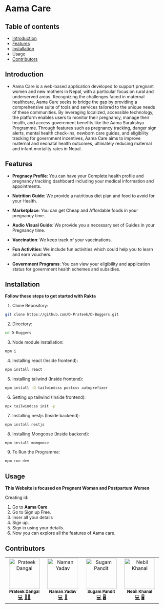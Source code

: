 # Aama Care

## Table of contents

- [Introduction](#introduction)
- [Features](#features)
- [Installation](#installation)
- [Usage](#usage)
- [Contributors](#contributors)

## Introduction

- Aama Care is a web-based application developed to support pregnant women and new mothers in Nepal, with a particular focus on rural and underserved areas. Recognizing the challenges faced in maternal healthcare, Aama Care seeks to bridge the gap by providing a comprehensive suite of tools and services tailored to the unique needs of these communities. By leveraging localized, accessible technology, the platform enables users to monitor their pregnancy, manage their health, and access government benefits like the Aama Surakshya Programme. Through features such as pregnancy tracking, danger sign alerts, mental health check-ins, newborn care guides, and eligibility tracking for government incentives, Aama Care aims to improve maternal and neonatal health outcomes, ultimately reducing maternal and infant mortality rates in Nepal.

## Features

- **Pregnacy Profile**: You can have your Complete health profile and pregnancy tracking dashboard including your medical information and appointments.

- **Nutrition Guide**: We provide a nutritious diet plan and food to avoid for your Health.

- **Marketplace**: You can get Cheap and Affordable foods in your pregnancy time.

- **Audio Visual Guide**: We provide you a necessary set of Guides in your Pregnancy time.

- **Vaccination**: We keep track of your vaccinations.

- **Fun Activities**: We include fun activities which could help you to learn and earn vouchers.

- **Government Programs**: You can view your eligibility and application status for government health schemes and subsidies.

## Installation

**Follow these steps to get started with Rakta**

1. Clone Repository:

```bash
git clone https://github.com/D-Prateek/D-Buggers.git
```

2. Directory:

```bash
cd D-Buggers
```

3. Node module installation:

```bash
npm i
```

4. Installing react (Inside frontend):

```bash
npm install react
```

5. Installing tailwind (Inside frontend):

```bash
npm install -D tailwindcss postcss autoprefixer
```

6. Setting up tailwind (Inside frontend):

```bash
npx tailwindcss init -p
```

7. Installing nestjs (Inside backend):

```bash
npm install nestjs
```

8. Installing Mongoose (Inside backend):

```bash
npm install mongoose
```

9. To Run the Programme:

```bash
npm run dev
```

## Usage

**This Website is focused on Pregnent Woman and Postpartum Women**

Creating id:

1. Go to **Aama Care**
2. Go to Sign up Free.
3. Inser all your details
4. Sign up.
5. Sign in using your details.
6. Now you can explore all the features of Aama care.

## Contributors

<table>
   <tbody>
<td align="center" valign="top" width="14.28%">
   <a href="https://github.com/Prateek19-png"><img src=https://avatars.githubusercontent.com/u/191016717?s=100" width="100px;" alt="Prateek Dangal"/><br /><sub><b>Prateek Dangal</b></sub></a>
   <br />
   <a href="https://github.com/Prateek19-png" title="Github">💻</a>
   <a href="#Prateek" title="Project Manager">🧑‍💻</a>
      </td>

<td align="center" valign="top" width="14.28%">
   <a href="https://github.com/Naman-y1"><img src=https://avatars.githubusercontent.com/u/190712851?v=4=100" width="100px;" alt="Naman Yadav"/><br /><sub><b>Naman Yadav</b></sub></a>
   <br />
   <a href="https://github.com/Naman-y1" title="Github">💻</a>
   <a href="#Naman" title="Designer">📝</a>
      </td>
      
<td align="center" valign="top" width="14.28%">
   <a href="https://github.com/SetoParewa"><img src=https://avatars.githubusercontent.com/u/216116627?v=4 width="100px;" alt="Sugam Pandit"/><br /><sub><b>Sugam Pandit</b></sub></a>
   <br />
   <a href="" title="Github">💻</a>
   <a href="#Sugam" title="Front End Developer">🖥️</a>
      </td>
      
<td align="center" valign="top" width="14.28%">
   <a href="https://github.com/n3vilreal"><img src=https://avatars.githubusercontent.com/u/168754188?v=100" width="100px;" alt="Nebil Khanal"/><br /><sub><b>Nebil Khanal</b></sub></a>
   <br />
   <a href="https://github.com/n3vilreal" title="Github">💻</a>
   <a href="#Nebil" title="Back End Devloper">🖥️</a>
   </td>

   </tbody>
</table>
